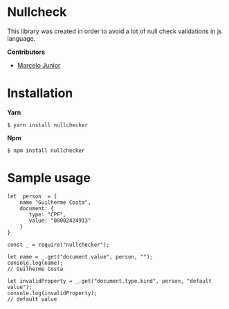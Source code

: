 # Nullcheck

This library was created in order to avoid a lot of null check validations in js language.

**Contributors**

 - [Marcelo Junior](https://github.com/marceloadsj)

# Installation

**Yarn**

    $ yarn install nullchecker

**Npm**

    $ npm install nullchecker

# Sample usage

    let  person  = {
        name "Guilherme Costa",
        document: {
           type: "CPF",
           value: "08002424913"
        }
    }
    
    const _ = require("nullchecker"); 
    
    let name = _.get("document.value", person, "");
    console.log(name);
    // Guilherme Costa
    
    let invalidProperty = _.get("document.type.kind", person, "default value");
    console.log(invalidProperty);
    // default value
    







